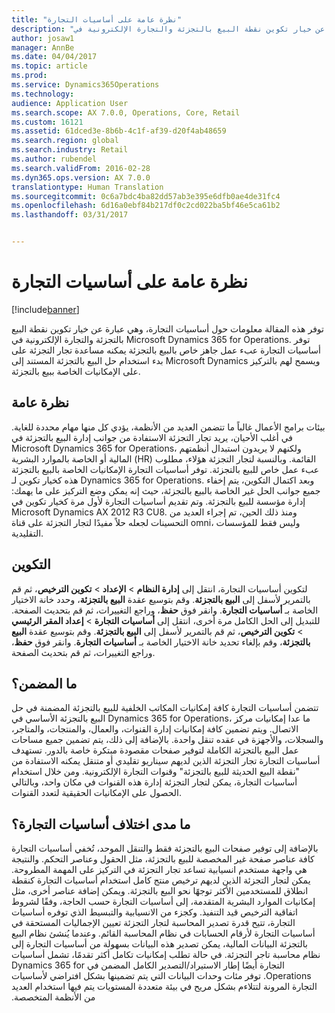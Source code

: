 ```yaml
---
title: "نظرة عامة على أساسيات التجارة"
description: "توفر هذه المقالة معلومات حول أساسيات التجارة، وهي عبارة عن خيار تكوين نقطة البيع بالتجزئة والتجارة الإلكترونية في Microsoft Dynamics 365 for Operations. توفر أساسيات التجارة عبء عمل جاهز خاص بالبيع بالتجزئة يمكنه مساعدة تجار التجزئة على بدء استخدام حل البيع بالتجزئة المستند إلى Microsoft Dynamics ويسمح لهم بالتركيز على الإمكانيات الخاصة ببيع بالتجزئة."
author: josaw1
manager: AnnBe
ms.date: 04/04/2017
ms.topic: article
ms.prod: 
ms.service: Dynamics365Operations
ms.technology: 
audience: Application User
ms.search.scope: AX 7.0.0, Operations, Core, Retail
ms.custom: 16121
ms.assetid: 61dced3e-8b6b-4c1f-af39-d20f4ab48659
ms.search.region: global
ms.search.industry: Retail
ms.author: rubendel
ms.search.validFrom: 2016-02-28
ms.dyn365.ops.version: AX 7.0.0
translationtype: Human Translation
ms.sourcegitcommit: 0c6a7bdc4ba82dd57ab3e395e6dfb0ae4de31fc4
ms.openlocfilehash: 6d16a0ebf84b217df0c2cd022ba5bf46e5ca61b2
ms.lasthandoff: 03/31/2017


---
```


# <a name="commerce-essentials-overview"></a>نظرة عامة على أساسيات التجارة

[!include[banner](includes/banner.md)]


توفر هذه المقالة معلومات حول أساسيات التجارة، وهي عبارة عن خيار تكوين نقطة البيع بالتجزئة والتجارة الإلكترونية في Microsoft Dynamics 365 for Operations. توفر أساسيات التجارة عبء عمل جاهز خاص بالبيع بالتجزئة يمكنه مساعدة تجار التجزئة على بدء استخدام حل البيع بالتجزئة المستند إلى Microsoft Dynamics ويسمح لهم بالتركيز على الإمكانيات الخاصة ببيع بالتجزئة. 

<a name="overview"></a>نظرة عامة
--------

بيئات برامج الأعمال غالباً ما تتضمن العديد من الأنظمة، يؤدي كل منها مهام محددة للغاية. في أغلب الأحيان، يريد تجار التجزئة الاستفادة من جوانب إدارة البيع بالتجزئة في Microsoft Dynamics 365 for Operations، ولكنهم لا يريدون استبدال أنظمتهم المالية أو الخاصة بالموارد البشرية (HR) القائمة. وبالنسبة لتجار التجزئة هؤلاء، مطلوب عبء عمل خاص للبيع بالتجزئة. توفر أساسيات التجارة الإمكانيات الخاصة بالبيع بالتجزئة هذه كخيار تكوين لـ Dynamics 365 for Operations. وبعد اكتمال التكوين، يتم إخفاء جميع جوانب الحل غير الخاصة بالبيع بالتجزئة، حيث إنه يمكن وضع التركيز على ما يهمك: إدارة مؤسسة للبيع بالتجزئة. وتم تقديم أساسيات التجارة لأول مرة كخيار تكوين في Microsoft Dynamics AX 2012 R3 CU8. ومنذ ذلك الحين، تم إجراء العديد من التحسينات لجعله حلاً مفيدًا لتجار التجزئة على قناة omni، وليس فقط للمؤسسات التقليدية.

## <a name="configuration"></a>التكوين
لتكوين أساسيات التجارة، انتقل إلى **إدارة النظام** &gt; **الإعداد** &gt; **تكوين الترخيص**، ثم قم بالتمرير لأسفل إلى **البيع بالتجزئة**. وقم بتوسيع عقدة **البيع بالتجزئة**، وحدد خانة الاختيار الخاصة بـ **أساسيات التجارة**. وانقر فوق **حفظ**، وراجع التغييرات، ثم قم بتحديث الصفحة. للتبديل إلى الحل الكامل مرة أخرى، انتقل إلى **أساسيات التجارة** &gt; **إعداد المقر الرئيسي** &gt; **تكوين الترخيص**، ثم قم بالتمرير لأسفل إلى **البيع بالتجزئة**. وقم بتوسيع عقدة **البيع بالتجزئة**، وقم بإلغاء تحديد خانة الاختيار الخاصة بـ **أساسيات التجارة**. وانقر فوق **حفظ**، وراجع التغييرات، ثم قم بتحديث الصفحة.

## <a name="what-is-included"></a>ما المضمن؟
تتضمن أساسيات التجارة كافة إمكانيات المكاتب الخلفية للبيع بالتجزئة المضمنة في حل البيع بالتجزئة الأساسي في Dynamics 365 for Operations، ما عدا إمكانيات مركز الاتصال. ويتم تضمين كافة إمكانيات إدارة القنوات، والعمال، والمنتجات، والمتاجر، والسجلات، والأجهزة في عقده تنقل واحدة. بالإضافة إلى ذلك، يتم تضمين جميع مساحات عمل البيع بالتجزئة الكاملة لتوفير صفحات مقصودة مبتكرة خاصة بالدور. تستهدف أساسيات التجارة تجار التجزئة الذين لديهم سيناريو تقليدي أو متنقل يمكنه الاستفادة من "نقطة البيع الحديثة للبيع بالتجزئة" وقنوات التجارة الإلكترونية. ومن خلال استخدام أساسيات التجارة، يمكن لتجار التجزئة إدارة هذه القنوات في مكان واحد، وبالتالي الحصول على الإمكانيات الحقيقية لتعدد القنوات.

## <a name="how-is-commerce-essentials-different"></a>ما مدى اختلاف أساسيات التجارة؟
بالإضافة إلى توفير صفحات البيع بالتجزئة فقط والتنقل الموحد، تُخفي أساسيات التجارة كافة عناصر صفحة غير المخصصة للبيع بالتجزئة، مثل الحقول وعناصر التحكم. والنتيجة هي واجهة مستخدم انسيابية تساعد تجار التجزئة في التركيز على المهمة المطروحة. ‏‫‏‫يمكن لتجار التجزئة الذين لديهم ترخيص منتج كامل استخدام أساسيات التجارة كنقطة انطلاق للمستخدمين الأكثر توجهًا نحو البيع بالتجزئة. ‏‫ويمكن إضافة عناصر أخرى، مثل إمكانيات الموارد البشرية المتقدمة، إلى أساسيات التجارة حسب الحاجة، وفقًا لشروط اتفاقية الترخيص قيد التنفيذ.‬‬ وكجزء من الانسيابية والتبسيط الذي توفره أساسيات التجارة، تتيح قدرة تصدير المحاسبة لتجار التجزئة تعيين الإجماليات المستحقة في أساسيات التجارة لأرقام الحسابات في نظام المحاسبة القائم. وعندما يُنشئ نظام البيع بالتجزئة البيانات المالية، يمكن تصدير هذه البيانات بسهولة من أساسيات التجارة إلى نظام محاسبة تاجر التجزئة. في حالة تطلب إمكانيات تكامل أكثر تقدمًا، تشمل أساسيات التجارة أيضًا إطار الاستيراد/التصدير الكامل المضمن في Dynamics 365 for Operations. توفر مئات وحدات البيانات التي يتم تضمينها بشكل افتراضي لأساسيات التجارة المرونة لتتلاءم بشكل مريح في بيئة متعددة المستويات يتم فيها استخدام العديد من الأنظمة المتخصصة.




